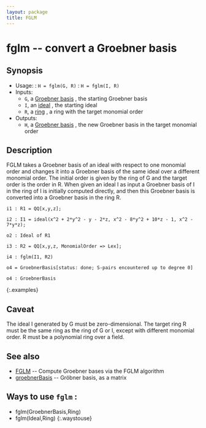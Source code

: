 ```yaml
---
layout: package
title: FGLM
---
```


# fglm -- convert a Groebner basis

## Synopsis

- Usage: 
: `H = fglm(G, R)`
: `H = fglm(I, R)`
- Inputs:
   - `G`, a <a href="/home/mahrud/Projects/M2/M2/M2/BUILD/build/usr-dist/common/share/doc/Macaulay2/Macaulay2Doc/html/___Groebner__Basis.html">Groebner basis</a>
, the starting Groebner basis
   - `I`, an <a href="/home/mahrud/Projects/M2/M2/M2/BUILD/build/usr-dist/common/share/doc/Macaulay2/Macaulay2Doc/html/___Ideal.html">ideal</a>
, the starting ideal
   - `R`, a <a href="/home/mahrud/Projects/M2/M2/M2/BUILD/build/usr-dist/common/share/doc/Macaulay2/Macaulay2Doc/html/___Ring.html">ring</a>
, a ring with the target monomial order
- Outputs:
   - `H`, a <a href="/home/mahrud/Projects/M2/M2/M2/BUILD/build/usr-dist/common/share/doc/Macaulay2/Macaulay2Doc/html/___Groebner__Basis.html">Groebner basis</a>
, the new Groebner basis in the target monomial order

## Description
FGLM takes a Groebner basis of an ideal with respect to one monomial order and changes it into a Groebner basis of the same ideal over a different monomial order. The initial order is given by the ring of G and the target order is the order in R. When given an ideal I as input a Groebner basis of I in the ring of I is initially computed directly, and then this Groebner basis is converted into a Groebner basis in the ring R.

```macaulay2
i1 : R1 = QQ[x,y,z];

i2 : I1 = ideal(x^2 + 2*y^2 - y - 2*z, x^2 - 8*y^2 + 10*z - 1, x^2 - 7*y*z);

o2 : Ideal of R1

i3 : R2 = QQ[x,y,z, MonomialOrder => Lex];

i4 : fglm(I1, R2)

o4 = GroebnerBasis[status: done; S-pairs encountered up to degree 0]

o4 : GroebnerBasis
```
{:.examples}

## Caveat
The ideal I generated by G must be zero-dimensional. The target ring R must be the same ring as the ring of G or I, except with different monomial order. R must be a polynomial ring over a field.

## See also

- <a href="/home/mahrud/Projects/M2/M2/M2/BUILD/build/usr-dist/common/share/doc/Macaulay2/FGLM/html/index.html" title="Compute Groebner bases via the FGLM algorithm">FGLM</a> -- Compute Groebner bases via the FGLM algorithm
- <a href="/home/mahrud/Projects/M2/M2/M2/BUILD/build/usr-dist/common/share/doc/Macaulay2/Macaulay2Doc/html/_groebner__Basis.html" title="Gröbner basis, as a matrix">groebnerBasis</a> -- Gröbner basis, as a matrix

## Ways to use `fglm` :

- fglm(GroebnerBasis,Ring)
- fglm(Ideal,Ring)
{:.waystouse}
